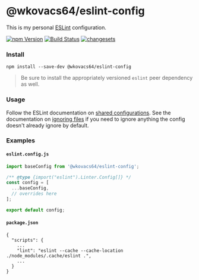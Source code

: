 # @wkovacs64/eslint-config

This is my personal [ESLint][eslint] configuration.

[![npm Version][npm-image]][npm-url] [![Build Status][ci-image]][ci-url]
[![changesets][changesets-image]][changesets-url]

### Install

```
npm install --save-dev @wkovacs64/eslint-config
```

> Be sure to install the appropriately versioned `eslint` peer dependency as well.

### Usage

Follow the ESLint documentation on [shared configurations][eslint-sharing]. See the documentation on
[ignoring files][eslint-ignores] if you need to ignore anything the config doesn't already ignore by
default.

### Examples

#### `eslint.config.js`

```js
import baseConfig from '@wkovacs64/eslint-config';

/** @type {import("eslint").Linter.Config[]} */
const config = [
  ...baseConfig,
  // overrides here
];

export default config;
```

#### `package.json`

```
{
  "scripts": {
    ...
    "lint": "eslint --cache --cache-location ./node_modules/.cache/eslint .",
    ...
  }
}
```

[npm-image]: https://img.shields.io/npm/v/@wkovacs64/eslint-config.svg?style=flat-square
[npm-url]: https://www.npmjs.com/package/@wkovacs64/eslint-config
[ci-image]:
  https://img.shields.io/github/actions/workflow/status/wKovacs64/eslint-config/ci.yml?logo=github&style=flat-square
[ci-url]: https://github.com/wKovacs64/eslint-config/actions?query=workflow%3Aci
[changesets-image]: https://img.shields.io/badge/maintained%20with-changesets-blue?style=flat-square
[changesets-url]: https://github.com/changesets/changesets
[eslint]: https://eslint.org/
[eslint-sharing]:
  https://eslint.org/docs/latest/use/configure/configuration-files#using-a-shareable-configuration-package
[eslint-ignores]: https://eslint.org/docs/latest/use/configure/migration-guide#ignoring-files
